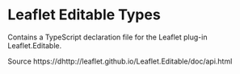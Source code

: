 # Leaflet Editable Types

Contains a TypeScript declaration file for the Leaflet plug-in Leaflet.Editable.

Source https://dhttp://leaflet.github.io/Leaflet.Editable/doc/api.html
